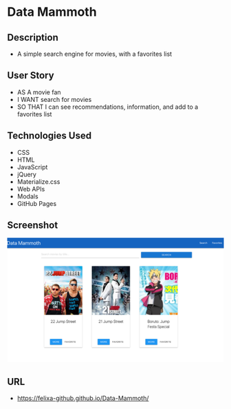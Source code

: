 # Data Mammoth

## Description
- A simple search engine for movies, with a favorites list

## User Story
- AS A movie fan
- I WANT search for movies
- SO THAT I can see recommendations, information, and add to a favorites list

## Technologies Used
- CSS
- HTML
- JavaScript
- jQuery
- Materialize.css
- Web APIs
- Modals
- GitHub Pages

## Screenshot
![Data Mammoth Screenshot](./assets/img/DataMammothScreenshot.jpg)

## URL
- https://felixa-github.github.io/Data-Mammoth/